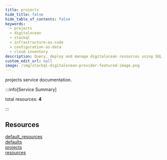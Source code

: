```yaml
---
title: projects
hide_title: false
hide_table_of_contents: false
keywords:
  - projects
  - digitalocean
  - stackql
  - infrastructure-as-code
  - configuration-as-data
  - cloud inventory
description: Query, deploy and manage digitalocean resources using SQL
custom_edit_url: null
image: /img/stackql-digitalocean-provider-featured-image.png
---
```


projects service documentation.

:::info[Service Summary]

total resources: __4__  

:::

## Resources
<div class="row">
<div class="providerDocColumn">
<a href="/services/projects/default_resources/">default_resources</a><br />
<a href="/services/projects/defaults/">defaults</a>
</div>
<div class="providerDocColumn">
<a href="/services/projects/projects/">projects</a><br />
<a href="/services/projects/resources/">resources</a>
</div>
</div>